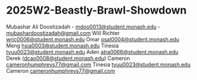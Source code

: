 # 2025W2-Beastly-Brawl-Showdown
Mubashar Ali Doostizadah - mdoo0013@student.monash.edu - mubashardoostizadah@gmail.com
Will Richter wric0006@student.monash.edu
Omar osal0004@student.monash.edu
Meng hsia0003@student.monash.edu
Tinesia tyuu0023@student.monash.edu
Aden atra0066@student.monash.edu
Derek (dcao0008@student.monash.edu)
Cameron cameronhumphreys77@gmail.com
Tinesia tyuu0023@student.monash.edu
Cameron cameronhumphreys77@gmail.com

